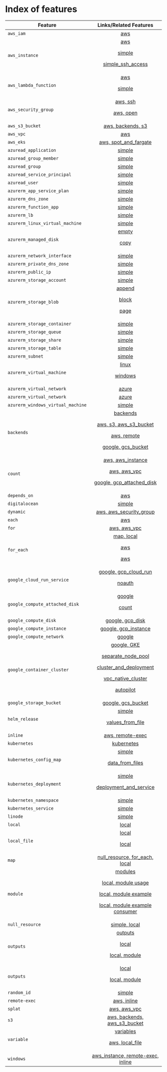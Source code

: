 # Index of features

| Feature                          | Links/Related Features  |
| -------------                    |:-------------:|
| `aws_iam`                        | [aws](aws/aws_iam/groups) |
| `aws_instance`                   | [aws](aws/aws_instance) <p/> [simple](aws/aws_instance/simple) <p/> [simple_ssh_access](aws/aws_instance/simple_ssh_access) |
| `aws_lambda_function`            | [aws](aws/aws_lambda_function) <p/> [simple](aws/aws_lambda_function/simple) |
| `aws_security_group`             | [aws, ssh](aws/aws_security_group/ssh) <p/> [aws, open](aws/aws_security_group/open) |
| `aws_s3_bucket`                  | [aws, backends, s3](backends/s3/aws_s3_bucket) |
| `aws_vpc`                        | [aws](aws/aws_vpc/simple) |
| `aws_eks`                        | [aws, spot_and_fargate](aws/aws_eks/fargate/spot_and_fargate) |
| `azuread_application`            | [simple](azuread/azuread_application/simple) |
| `azuread_group_member`           | [simple](azuread/azuread_group_member/simple) |
| `azuread_group`                  | [simple](azuread/azuread_group/simple) |
| `azuread_service_principal`      | [simple](azuread/azuread_service_principal/simple) |
| `azuread_user`                   | [simple](azuread/azuread_user/simple) |
| `azurerm_app_service_plan`       | [simple](azurerm/azurerm_app_service_plan/simple) |
| `azurerm_dns_zone`               | [simple](azurerm/azurerm_dns_zone/simple) |
| `azurerm_function_app`           | [simple](azurerm/azurerm_function_app/simple) |
| `azurerm_lb`                     | [simple](azurerm/azurerm_lb/simple) |
| `azurerm_linux_virtual_machine`  | [simple](azurerm/azurerm_linux_virtual_machine/simple) |
| `azurerm_managed_disk`           | [empty](azurerm/azurerm_managed_disk/empty) <p/> [copy](azurerm/azurerm_managed_disk/copy) |
| `azurerm_network_interface`      | [simple](azurerm/azurerm_network_interface/simple) |
| `azurerm_private_dns_zone`       | [simple](azurerm/azurerm_private_dns_zone/simple) |
| `azurerm_public_ip`              | [simple](azurerm/azurerm_public_ip/simple) |
| `azurerm_storage_account`        | [simple](azurerm/azurerm_storage_account/simple) |
| `azurerm_storage_blob`           | [append](azurerm/azurerm_storage_blob/append) <p/> [block](azurerm/azurerm_storage_blob/block) <p/> [page](azurerm/azurerm_storage_blob/page) |
| `azurerm_storage_container`      | [simple](azurerm/azurerm_storage_container/simple) |
| `azurerm_storage_queue`          | [simple](azurerm/azurerm_storage_queue/simple) |
| `azurerm_storage_share`          | [simple](azurerm/azurerm_storage_share/simple) |
| `azurerm_storage_table`          | [simple](azurerm/azurerm_storage_table/simple) |
| `azurerm_subnet`                 | [simple](azurerm/azurerm_subnet/simple) |
| `azurerm_virtual_machine`        | [linux](azurerm/azurerm_virtual_machine/linux) <p/> [windows](azurerm/azurerm_virtual_machine/windows) |
| `azurerm_virtual_network`        | [azure](azurerm/azurerm_virtual_network/simple) |
| `azurerm_virtual_network`        | [azure](azurerm/azurerm_virtual_network/simple) |
| `azurerm_windows_virtual_machine`| [simple](azurerm/azurerm_windows_virtual_machine/simple) |
| `backends`                       | [backends](backends) <p/> [aws, s3, aws_s3_bucket](backends/s3/aws_s3_bucket) <p/> [aws, remote](backends/remote) <p/> [google, gcs_bucket](backends/gcs/google_storage_bucket) |
| `count`                          | [aws, aws_instance](aws/aws_instance/count) <p/> [aws, aws_vpc](aws/aws_vpc/count) <p/> [google, gcp_attached_disk](google/google_compute_attached_disk/count) |
| `depends_on`                     | [aws](aws/aws_iam/groups) |
| `digitalocean`                   | [simple](digitalocean/digitalocean_droplet/simple) |
| `dynamic`                        | [aws, aws_security_group](aws/aws_security_group/dynamic) |
| `each`                           | [aws](aws/aws_iam/groups) |
| `for`                            | [aws, aws_vpc](aws/aws_vpc/for) |
| `for_each`                       | [map, local](local/null_resource/for_each) <p/> [aws](aws/aws_instance/for_each) <p/> [aws](aws/aws_iam/groups)|
| `google_cloud_run_service`       | [google, gcp_cloud_run](google/google_cloud_run_service/simple ) <p/> [noauth](google/google_cloud_run_service/noauth) |
| `google_compute_attached_disk`   | [google](google/google_compute_attached_disk/simple) <p/> [count](google/google_compute_attached_disk/count) |
| `google_compute_disk`            | [google, gcp_disk](google/google_compute_disk/simple) |
| `google_compute_instance`        | [google, gcp_instance](google/google_compute_instance/simple) |
| `google_compute_network`         | [google](google/google_compute_network/simple) |
| `google_container_cluster`       | [google, GKE](google/google_container_cluster/simple) <p/> [separate_node_pool](google/google_container_cluster/separate_node_pool) <p/> [cluster_and_deployment](google/google_container_cluster/cluster_and_deployment) <p/> [vpc_native_cluster](google/google_container_cluster/vpc_native_cluster) <p/> [autopilot](google/google_container_cluster/autopilot) |
| `google_storage_bucket`          | [google, gcs_bucket](google/google_storage_bucket/simple) |
| `helm_release`                   | [simple](helm/helm_release/simple) <p/> [values_from_file](helm/helm_release/values_from_file) |
| `inline`                         | [aws, remote-exec](aws/aws_instance/remote-exec/inline/) |
| `kubernetes`                     | [kubernetes](kubernetes) |
| `kubernetes_config_map`          | [simple](kubernetes/kubernetes_config_map/simple) <p/> [data_from_files](kubernetes/kubernetes_config_map/from_files) |
| `kubernetes_deployment`          | [simple](kubernetes/kubernetes_deployment/simple) <p/> [deployment_and_service](kubernetes/kubernetes_deployment/deployment_and_service) |
| `kubernetes_namespace`           | [simple](kubernetes/kubernetes_namespace/simple) |
| `kubernetes_service`             | [simple](kubernetes/kubernetes_service/simple) |
| `linode`                         | [simple](linode/linode_instance/simple) |
| `local`                          | [local](local) |
| `local_file`                     | [local](local/local_file/hello) <p/> [local](local/local_file/preexisting_file) |
| `map`                            | [null_resource, for_each, local](local/null_resource/for_each) |
| `module`                         | [modules](modules) <p/> [local, module usage](variables/local_file/module) <p/> [local, module example](modules/local_file/hello_module) <p/> [local, module example consumer](modules/local_file/hello_consumer) |
| `null_resource`                  | [simple, local](local/null_resource/simple) |
| `outputs`                        | [outputs](outputs) <p/> [local](outputs/local_file/local_file) <p/> [local, module](outputs/local_file/module) |
| `outputs`                        | [local](outputs/local_file/local_file) <p/> [local, module](outputs/local_file/module) |
| `random_id`                      | [simple](aws/aws_s3_bucket/simple) |
| `remote-exec`                    | [aws, inline](aws/aws_instance/remote-exec/inline) |
| `splat`                          | [aws, aws_vpc](aws/aws_vpc/splat) |
| `s3`                             | [aws, backends, aws_s3_bucket](backends/s3/aws_s3_bucket) |
| `variable`                       | [variables](variables) <p/> [aws, local_file](variables/local_file/local_file) |
| `windows`                        | [aws_instance, remote-exec, inline](aws/aws_instance/remote-exec/inline/windows) |
